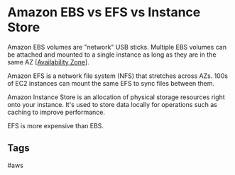 # Amazon EBS vs EFS vs Instance Store

Amazon EBS volumes are "network" USB sticks. Multiple EBS volumes can be attached and mounted to a single instance as long as they are in the same AZ [[Availability Zone](../202309120416)].   

Amazon EFS is a network file system (NFS) that stretches across AZs. 100s of EC2 instances can mount the same EFS to sync files between them.  

Amazon Instance Store is an allocation of physical storage resources right onto your instance. It's used to store data locally for operations such as caching to improve performance.  

EFS is more expensive than EBS.  

## Tags
#aws
